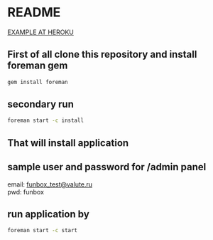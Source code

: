 # README

[EXAMPLE AT HEROKU](https://rub-currency-rate.herokuapp.com)

## First of all clone this repository and install foreman gem  
```bash
gem install foreman
```

## secondary run
```bash
foreman start -c install
```
## That will install application
## sample user and password for /admin panel  
email: funbox_test@valute.ru  
pwd: funbox  
 
## run application by 
```bash
foreman start -c start
```
